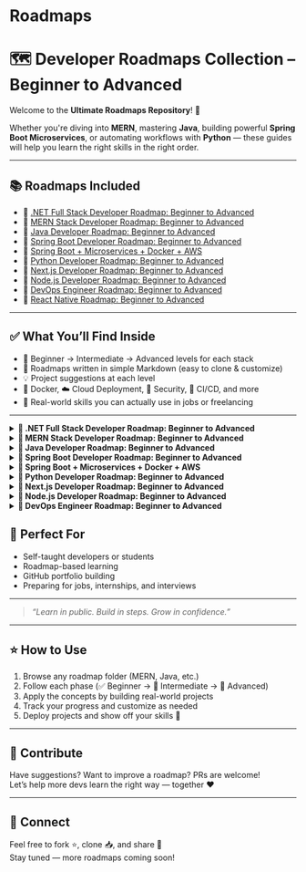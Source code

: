 # Roadmaps

# 🗺️ Developer Roadmaps Collection – Beginner to Advanced

Welcome to the **Ultimate Roadmaps Repository**! 🚀  

Whether you're diving into **MERN**, mastering **Java**, building powerful **Spring Boot Microservices**, or automating workflows with **Python** — these guides will help you learn the right skills in the right order.

---

## 📚 Roadmaps Included

- 📌 [.NET Full Stack Developer Roadmap: Beginner to Advanced](#-net-full-stack-developer-roadmap-beginner-to-advanced)
- 📌 [MERN Stack Developer Roadmap: Beginner to Advanced](#-mern-stack-developer-roadmap-beginner-to-advanced)
- 📌 [Java Developer Roadmap: Beginner to Advanced](#-java-developer-roadmap-beginner-to-advanced)
- 📌 [Spring Boot Developer Roadmap: Beginner to Advanced](#-spring-boot-developer-roadmap-beginner-to-advanced)
- 📌 [Spring Boot + Microservices + Docker + AWS](#spring-boot--microservices--docker--aws)
- 📌 [Python Developer Roadmap: Beginner to Advanced](#-python-developer-roadmap-beginner-to-advanced)
- 📌 [Next.js Developer Roadmap: Beginner to Advanced](#-nextjs-developer-roadmap-beginner-to-advanced)
- 📌 [Node.js Developer Roadmap: Beginner to Advanced](#-nodejs-developer-roadmap-beginner-to-advanced)
- 📌 [DevOps Engineer Roadmap: Beginner to Advanced](#-deveops-engineer-roadmap-beginner-to-advanced)
- 📌 [React Native Roadmap: Beginner to Advanced](#-reactive-native-developer-roadmap-beginner-to-advanced) 


---

## ✅ What You’ll Find Inside

- 📌 Beginner → Intermediate → Advanced levels for each stack
- 📁 Roadmaps written in simple Markdown (easy to clone & customize)
- 💡 Project suggestions at each level
- 🐳 Docker, ☁️ Cloud Deployment, 🔐 Security, 🔁 CI/CD, and more
- 🧩 Real-world skills you can actually use in jobs or freelancing

---


<details>
  
<summary>
<strong> 📌 .NET Full Stack Developer Roadmap: Beginner to Advanced </strong>
</summary>
  

🟢 Beginner Level

- ✅ C# Basics
- ✅ ASP.NET MVC / Razor Pages
- ✅ SQL Queries
- ✅ HTML + CSS
- ✅ JavaScript Basics
- ✅ Entity Framework Basics
- ✅ Form Validations (Frontend & Backend)
- ✅ REST API – GET/POST
- ✅ Visual Studio IDE
- ✅ NuGet Package Manager
- ✅ Git Basics – Clone, Commit, Push

🔵 Intermediate Level
- 🚀 .NET Core Web API (CRUD Operations)
- 🚀 Dependency Injection
- 🚀 LINQ Queries
- 🚀 Async Programming (async/await)
- 🚀 Entity Framework – Code First / DB First
- 🚀 JWT & Identity (Auth)
- 🚀 React / Angular Integration
- 🚀 API Testing (Postman)
- 🚀 SQL Joins, Stored Procedures
- 🚀 Git Branching, PRs
- 🚀 Deployment (IIS / Azure / Docker Basics)

🔴 Advanced Level
- 🧠 Microservices with .NET
- 🧠 Clean / Onion Architecture
- 🧠 SignalR (Real-Time Communication)
- 🧠 Advanced LINQ / Expression Trees
- 🧠 Custom Middleware
- 🧠 Testing (xUnit, Moq)
- 🧠 CI/CD (GitHub Actions, Azure DevOps)
- 🧠 Caching (Memory / Redis)
- 🧠 API Versioning & Rate Limiting
- 🧠 Role & Claims-Based Authorization
- 🧠 Advanced JS (Promises, Fetch API)
- 🧠 State Management (NgRx, Redux, Context API)
- 🧠 Kubernetes Basics
- 🧠 Cloud Services (Azure Functions, Blob, Key Vault)
- 🧠 Performance Monitoring (Serilog, App Insights)
- 🧠 Messaging Architecture / Distributed Systems

📝 Tip: Whether you're just starting or advancing fast, every level matters.
Keep growing, keep learning! 💪

📌 Which level are you currently at? Comment below and let’s connect with fellow .NET developers!


</details>


<details>
  
<summary>
<strong> 📌 MERN Stack Developer Roadmap: Beginner to Advanced </strong>
</summary>



A complete guide to become a **production-ready MERN Stack Developer**. This roadmap is divided into three levels: **Beginner**, **Intermediate**, and **Advanced**.

---

## 🟢 Beginner Level

- ✅ HTML5 + CSS3 + Flexbox/Grid
- ✅ JavaScript Basics (ES6+)
- ✅ Git & GitHub (Clone, Commit, Push)
- ✅ Node.js Fundamentals
- ✅ NPM / Yarn (Package Managers)
- ✅ Express.js Basics (Routing, Middleware)
- ✅ MongoDB Basics + Compass
- ✅ Mongoose (ODM for MongoDB)
- ✅ React.js Basics (JSX, Components, Props)
- ✅ React State & Events Handling
- ✅ REST API – GET, POST, PUT, DELETE
- ✅ CRUD Operations (Mongo + Express + React)
- ✅ VS Code Setup + Extensions
- ✅ Basic Form Validations (HTML + React)

---

## 🔵 Intermediate Level

- 🚀 Authentication (JWT, Cookies, OAuth2, Passport.js)
- 🚀 Protected Routes (Frontend & Backend)
- 🚀 React Router v6+
- 🚀 Redux Toolkit / Context API for State Management
- 🚀 API Testing with Postman / Thunder Client
- 🚀 Async/Await & Fetch/Axios
- 🚀 MVC Pattern + Modular Code Structure
- 🚀 Environment Variables (.env) & Secrets
- 🚀 MongoDB Aggregation Framework
- 🚀 Deployment: Vercel / Netlify (Frontend), Render / Railway (Backend)
- 🚀 Docker Basics (Dockerfile, docker-compose)
- 🚀 Git Branching, Merge, Pull Requests
- 🚀 Role-based Access Control (RBAC)

---

## 🔴 Advanced Level

- 🧠 TypeScript (Node.js + React)
- 🧠 CI/CD Pipelines (GitHub Actions, Render, Railway)
- 🧠 Testing: Jest, Supertest, React Testing Library, Cypress
- 🧠 Monorepo Management (Turborepo / Nx)
- 🧠 PM2 + NGINX for Production Setup
- 🧠 AWS EC2, S3, MongoDB Atlas, Route53
- 🧠 Load Balancing & Reverse Proxy (Nginx)
- 🧠 Docker + Cloud Deployment (Full-stack containerization)
- 🧠 Caching: Redis or In-memory
- 🧠 Real-time Apps with Socket.IO
- 🧠 Serverless (AWS Lambda, Netlify Functions)
- 🧠 GraphQL + Apollo Client/Server (Optional)
- 🧠 Microservices + Message Queues (RabbitMQ/Kafka – Optional)
- 🧠 System Design Basics (CAP, Caching, DB Sharding)
- 🧠 Clean Architecture / Folder Structures
- 🧠 Performance Optimization (Lighthouse, Mongo Indexes, React Profiler)
- 🧠 Advanced Git (Hooks, Lint-staged, Husky)
- 🧠 Secure your app (Helmet.js, Rate Limiting, CORS)

---

## 📝 Tips for Success

- Build **real-world projects** at each level.
- Create a professional **GitHub portfolio**.
- Write clean code with comments and best practices.
- Contribute to **open source** and document your learning.

> _“Keep coding. Keep shipping. Keep learning.”_

---

## 📌 Which level are you currently at?

Connect with the community and let’s grow together! 💪


  </details>

<details>

  <summary> 
  <strong> 📌 Java Developer Roadmap: Beginner to Advanced </strong>
  </summary>

A complete guide to becoming a **production-ready Java Developer**. This roadmap is organized in three levels: **Beginner**, **Intermediate**, and **Advanced**.

---

## 🟢 Beginner Level

- ✅ Java Syntax & Data Types (int, float, char, String, etc.)
- ✅ Variables, Operators & Expressions
- ✅ Conditional Statements (if-else, switch)
- ✅ Loops (for, while, do-while)
- ✅ Functions / Methods
- ✅ Arrays & Strings
- ✅ Object-Oriented Programming (OOP)
  - ✅ Classes & Objects
  - ✅ Encapsulation
  - ✅ Inheritance
  - ✅ Polymorphism
- ✅ Packages and Access Modifiers
- ✅ IDE Setup (IntelliJ / Eclipse)
- ✅ Basic Exception Handling (try-catch-finally)
- ✅ Input/Output using Scanner and System.out
- ✅ Simple Console Projects

---

## 🔵 Intermediate Level

- 🚀 Collections Framework (List, Set, Map, Queue)
- 🚀 Generics (Generic Classes & Methods)
- 🚀 File Handling (BufferedReader, FileReader, FileWriter)
- 🚀 Java 8 Features:
  - 🚀 Lambda Expressions
  - 🚀 Streams API
  - 🚀 Functional Interfaces
  - 🚀 Method References
- 🚀 Multithreading & Concurrency (Thread, Runnable, Executors)
- 🚀 JDBC (Java Database Connectivity)
- 🚀 MySQL/PostgreSQL Integration
- 🚀 Basic Swing or JavaFX GUI (Optional)
- 🚀 Unit Testing with JUnit
- 🚀 Build Tools (Maven / Gradle)
- 🚀 Logging (Log4j / SLF4J)
- 🚀 Git Basics + GitHub Projects
- 🚀 Create CLI Apps or Simple Desktop Tools

---

## 🔴 Advanced Level

- 🧠 Spring Framework (Core, AOP, Dependency Injection)
- 🧠 Spring Boot (REST APIs, CRUD, Annotations)
- 🧠 Spring Data JPA / Hibernate (ORM)
- 🧠 Spring Security (JWT, OAuth2)
- 🧠 Microservices with Spring Cloud
- 🧠 API Documentation (Swagger/OpenAPI)
- 🧠 Dockerize Spring Boot Applications
- 🧠 CI/CD Pipelines (GitHub Actions / Jenkins)
- 🧠 Deploy to Cloud (Heroku, AWS, Azure)
- 🧠 Kafka / RabbitMQ (Messaging Systems)
- 🧠 System Design Basics (Design Patterns, SOLID Principles)
- 🧠 Testing with Mockito / Integration Tests
- 🧠 Caching (EhCache, Redis)
- 🧠 Database Design + Indexing + Normalization
- 🧠 Secure APIs (CORS, Rate Limiting, CSRF Protection)
- 🧠 Performance Tuning & Monitoring (JVM, GC, Actuator)

---

## 📝 Tips for Success

- Work on real-world **Spring Boot Projects**
- Practice **DSA in Java** on platforms like LeetCode, HackerRank
- Learn **Design Patterns** (Factory, Singleton, Observer, etc.)
- Create a solid **portfolio with REST APIs** and documentation
- Read source code and contribute to **open-source Java projects**

> _“Java is not just a language, it’s a foundation for software craftsmanship.”_

---

## 📌 Which level are you currently at?

Let’s connect, share progress, and build together! 🚀

</details>


<details>
  <summary> <strong> 📌 Spring Boot Developer Roadmap: Beginner to Advanced </strong> </summary>


A complete guide to becoming a **Spring Boot Developer** ready for real-world applications and backend system design. Organized into **Beginner**, **Intermediate**, and **Advanced** levels.

---

## 🟢 Beginner Level

- ✅ Introduction to Spring & Spring Boot
- ✅ Setup Spring Boot Project (Spring Initializr)
- ✅ Understanding Project Structure
- ✅ REST API Development (GET, POST, PUT, DELETE)
- ✅ Controllers, Services, Repositories
- ✅ Dependency Injection & @Autowired
- ✅ Configuration with `application.properties` / `.yml`
- ✅ Model Mapping using DTOs
- ✅ Basic Exception Handling with `@ControllerAdvice`
- ✅ Spring Boot DevTools & Actuator
- ✅ Connect with H2 / MySQL database
- ✅ Using Spring Data JPA (CrudRepository, JpaRepository)

---

## 🔵 Intermediate Level

- 🚀 Advanced JPA (Custom Queries, JPQL, Native SQL)
- 🚀 Validation using `@Valid` and Hibernate Validator
- 🚀 ResponseEntity & Custom API Responses
- 🚀 Global Exception Handling & Custom Exceptions
- 🚀 Lombok (Reduce Boilerplate Code)
- 🚀 API Documentation with Swagger/OpenAPI
- 🚀 Application Profiles (dev, test, prod)
- 🚀 JWT Authentication & Authorization (Spring Security)
- 🚀 Role-Based Access Control (RBAC)
- 🚀 File Upload/Download API
- 🚀 Consuming External APIs using `RestTemplate` / `WebClient`
- 🚀 Postman Testing Collection
- 🚀 Deployment to Heroku / Railway / Render

---

## 🔴 Advanced Level

- 🧠 Microservices with Spring Cloud
  - 🧠 Eureka Server (Service Discovery)
  - 🧠 API Gateway (Zuul / Spring Cloud Gateway)
  - 🧠 Config Server (Centralized Configuration)
  - 🧠 Circuit Breaker (Resilience4j / Hystrix)
- 🧠 Advanced Spring Security
  - 🧠 OAuth2, Refresh Tokens
  - 🧠 Secure REST APIs with CORS, CSRF
- 🧠 Hibernate Performance Tuning (Caching, Fetch Strategies)
- 🧠 Integration Testing with TestContainers
- 🧠 CI/CD Pipelines (GitHub Actions / Jenkins)
- 🧠 Dockerize Spring Boot Apps
- 🧠 Deploy on AWS (EC2, RDS, S3)
- 🧠 Redis for Caching
- 🧠 Kafka / RabbitMQ for Messaging
- 🧠 System Design Concepts (Scalability, Load Balancing)
- 🧠 Monitoring & Logs (Spring Boot Admin, ELK Stack)
- 🧠 Clean Architecture / Domain-Driven Design (DDD)

---

## 📝 Tips for Success

- Focus on building **real-world Spring Boot projects**
- Start with **monoliths**, then move to **microservices**
- Use Swagger, GitHub, and Docker in every project
- Learn **design patterns** and **write testable code**
- Join Spring communities and follow core contributors

> _“Spring Boot makes production-ready apps fast—make sure your skills are too.”_

---

## 📌 Which phase are you currently in?

Track your growth, collaborate with others, and keep learning. 💡

</details>

<details>
  <summary>
    <strong>📌 Spring Boot + Microservices + Docker + AWS </strong>
  </summary>


A complete roadmap for backend developers who want to master **Spring Boot**, build **Microservices**, deploy with **Docker**, and scale in the **Cloud (AWS)**.

Organized into:  
✅ Spring Boot Core → 🔁 Microservices → 🐳 Docker → ☁️ AWS Deployment → 🧠 Advanced DevOps

---

## 🟢 Spring Boot Essentials (Beginner Level)

- ✅ Java Core + OOP + Collections
- ✅ Spring Boot Setup (Spring Initializr)
- ✅ REST APIs with Spring Web (CRUD)
- ✅ Controller, Service, Repository Layers
- ✅ Dependency Injection & @Autowired
- ✅ Spring Data JPA + H2/MySQL/PostgreSQL
- ✅ DTOs, Model Mapping
- ✅ Bean Validation (`@Valid`, `@NotNull`, etc.)
- ✅ Exception Handling (`@ControllerAdvice`)
- ✅ Swagger / OpenAPI Documentation
- ✅ Unit Testing with JUnit & Mockito
- ✅ Postman Collection Testing
- ✅ Build tool: Maven / Gradle

---

## 🔵 Microservices Architecture

- 🚀 Understanding Monolith vs Microservices
- 🚀 Spring Boot Microservices Design
- 🚀 Eureka Server (Service Discovery)
- 🚀 Spring Cloud Gateway / Zuul (API Gateway)
- 🚀 Config Server (Centralized Configuration)
- 🚀 Load Balancing (Ribbon, Spring Cloud LoadBalancer)
- 🚀 Feign Client (Declarative REST Communication)
- 🚀 Circuit Breaker (Resilience4j / Hystrix)
- 🚀 Inter-Service Communication (REST / Feign)
- 🚀 Sleuth + Zipkin (Distributed Tracing)
- 🚀 JWT Authentication (Spring Security)
- 🚀 Role-Based Access Control (RBAC)

---

## 🐳 Docker & Containerization

- 🐳 Docker Basics (Images, Containers, Volumes)
- 🐳 Dockerfile for Spring Boot Apps
- 🐳 Docker Compose (Multi-container setup)
- 🐳 Dockerize Microservices (DB + App + Gateway + Config)
- 🐳 Networking in Docker (Bridge, Host)
- 🐳 Tagging & Pushing Docker Images to DockerHub
- 🐳 Running Microservices Locally in Docker

---

## ☁️ AWS Deployment Essentials

- ☁️ AWS EC2 (Linux Server Setup, SSH)
- ☁️ Install Java, Docker on EC2
- ☁️ Deploy Docker Containers on EC2
- ☁️ MongoDB/PostgreSQL with RDS
- ☁️ S3 Bucket for File Uploads
- ☁️ AWS IAM (User, Roles, Security Groups)
- ☁️ AWS Elastic Beanstalk (Optional)
- ☁️ Route 53 (Custom Domain + DNS)
- ☁️ Application Load Balancer (Microservice Routing)
- ☁️ Auto Scaling & CloudWatch Monitoring

---

## 🔴 Advanced DevOps + Cloud-Native Topics

- 🧠 CI/CD with GitHub Actions (build, test, deploy)
- 🧠 CI/CD with Jenkins Pipelines
- 🧠 Docker Compose + NGINX as Reverse Proxy
- 🧠 Kubernetes Basics (Minikube + kubectl)
- 🧠 Deploy Spring Boot Microservices on Kubernetes
- 🧠 Helm Charts (for Microservices config)
- 🧠 Secure APIs (CORS, CSRF, HTTPS, OAuth2)
- 🧠 Monitoring with Prometheus + Grafana
- 🧠 Logging with ELK Stack (Elasticsearch, Logstash, Kibana)
- 🧠 Distributed Caching (Redis)
- 🧠 Message Queues (RabbitMQ / Kafka)

---

## 📝 Project Ideas (Build & Showcase)

- 📦 E-commerce Backend (Monolith → Microservices)
- 🔐 User Auth Service + Product Service + Order Service
- 💬 Real-time Chat Microservice (with WebSocket + Redis)
- 🎬 File Upload Service with S3
- 📊 Monitoring Dashboard with Prometheus + Grafana
- 🧾 Billing Service with Kafka Events

---

## 📌 Tips to Succeed

- Learn one concept at a time, then build a **project**
- Keep all services **version-controlled** with Git
- Use **Swagger** for API contracts and documentation
- Regularly commit and push to **GitHub**
- Deploy real projects to **AWS (EC2, S3, RDS)**
- Contribute to Spring Boot-based **open source** repos

> _“The goal is not just to build software, but to ship it at scale — reliably and repeatedly.”_

---

## 🧠 Bonus Resources

- 📘 [Spring Boot Official Docs](https://spring.io/projects/spring-boot)
- 🐳 [Docker Documentation](https://docs.docker.com/)
- ☁️ [AWS Developer Guide](https://docs.aws.amazon.com/)
- 📺 [Spring Academy (Free)](https://academy.spring.io/)
- 🛠️ [Roadmap.sh – DevOps Path](https://roadmap.sh/devops)

---

### ✅ Track Your Progress

You can fork this file, turn each skill into a checklist:
```markdown
- [x] Build REST APIs with Spring Boot
- [ ] Set up Eureka Service Discovery
- [ ] Deploy Dockerized microservices to AWS EC2
```
  
</details>

<details>
<summary> <strong> 📌 Python Developer Roadmap: Beginner to Advanced </strong> </summary>
# 🐍 Python Developer Roadmap: Beginner to Advanced

Your complete guide to becoming a **Production-Ready Python Developer**, covering the core language, libraries, frameworks, and deployment skills step-by-step.

Organized into:
✅ Python Basics → 🔁 Intermediate Concepts → 🔥 Advanced Python → 🌐 Web Dev / Automation / Data → ☁️ Deployment + DevOps

---

## 🟢 Beginner Level

- ✅ Install Python & Set Up IDE (VS Code / PyCharm)
- ✅ Python Syntax & Comments
- ✅ Variables, Data Types (int, str, list, dict, etc.)
- ✅ Operators & Expressions
- ✅ Conditional Statements (`if`, `else`, `elif`)
- ✅ Loops (`for`, `while`)
- ✅ Functions & Scope
- ✅ Lists, Tuples, Dictionaries, Sets
- ✅ String Manipulation
- ✅ Exception Handling (`try`, `except`, `finally`)
- ✅ Working with Files (`open`, `read`, `write`)
- ✅ Modules & Packages
- ✅ Virtual Environments (`venv`, `pip`)

---

## 🔵 Intermediate Level

- 🚀 Object-Oriented Programming (Classes, Inheritance, Polymorphism)
- 🚀 Pythonic Features (List Comprehensions, Generators, `zip`, `enumerate`)
- 🚀 Lambda Functions & `map`, `filter`, `reduce`
- 🚀 Decorators & Context Managers
- 🚀 Working with JSON & CSV
- 🚀 Date & Time Module
- 🚀 Python Debugging (`pdb`, breakpoints)
- 🚀 Unit Testing with `unittest` / `pytest`
- 🚀 Web Scraping (BeautifulSoup, Requests, Selenium)
- 🚀 REST API Calls with `requests`
- 🚀 Working with APIs (Public APIs)

---

## 🔴 Advanced Python

- 🧠 Advanced OOP Concepts (Dunder Methods, MRO)
- 🧠 Iterators & Generators (Lazy Evaluation)
- 🧠 Multi-threading, Multiprocessing, AsyncIO
- 🧠 Type Hints & Static Typing (PEP 484)
- 🧠 Packaging Python Code (`setup.py`, `__init__.py`)
- 🧠 Logging & Debugging
- 🧠 Environment Variables & Secrets Management
- 🧠 Advanced File I/O (with Zip, Pickle, OS Module)

---

## 🌐 Web Development / Automation / Data Options

### 🌍 Web Development (Django / Flask)
- 🌐 Flask Basics: Routes, Templates, Jinja2
- 🌐 Django Framework: ORM, Models, Views, Admin
- 🌐 Authentication: Login/Register, Sessions
- 🌐 Django REST Framework (DRF)
- 🌐 Form Handling + File Upload
- 🌐 URL Routing + Middleware
- 🌐 PostgreSQL / SQLite with Django ORM

### ⚙️ Automation & Scripting
- ⚙️ Automate Files/Folders (os, shutil)
- ⚙️ Automate Excel (openpyxl / pandas)
- ⚙️ Automate Emails (smtplib, yagmail)
- ⚙️ Web Automation (Selenium, PyAutoGUI)
- ⚙️ Task Schedulers (cron, schedule)

### 📊 Data & ML (Optional Specialization)
- 📊 NumPy, Pandas (Data Analysis)
- 📊 Matplotlib, Seaborn (Data Visualization)
- 🤖 Scikit-learn (Machine Learning Basics)
- 📈 TensorFlow / PyTorch (Deep Learning)
- 🔍 Jupyter Notebooks
- 🧼 Data Cleaning, EDA

---

## ☁️ Deployment, DevOps & Extras

- ☁️ Deploy Flask/Django App to:
  - ☁️ Heroku
  - ☁️ Render / Railway
  - ☁️ PythonAnywhere
  - ☁️ AWS EC2 / Lightsail
- 🐳 Dockerize Python Apps
- 🔁 CI/CD with GitHub Actions
- 🔐 Securing Apps (Environment Vars, HTTPS, CORS)
- 🛡️ Unit & Integration Testing with `pytest`
- 📦 Publish Python Package to PyPI
- 📘 Document APIs with Swagger / Postman

---

## 📝 Project Ideas

| Level | Projects |
|-------|----------|
| Beginner | Calculator, Todo CLI, File Renamer |
| Intermediate | Weather App, REST API, Blog with Flask/Django |
| Advanced | E-commerce Site, Chat App, API Automation, Web Scraper |

---

## 📌 Final Tips

- ✅ Practice DSA in Python (LeetCode, HackerRank)
- ✅ Read PEP 8 & follow best practices
- ✅ Keep pushing code to GitHub with README.md
- ✅ Contribute to Open Source Python Projects
- ✅ Join communities (Reddit, Discord, Stack Overflow)

> _“First you learn Python, then Python learns you.”_

---

## 📚 Resources

- 📘 [Official Docs](https://docs.python.org/3/)
- 📺 [Corey Schafer YouTube Channel](https://www.youtube.com/c/Coreyms)
- 🐍 [Real Python](https://realpython.com/)
- 🎓 [Python Course – freeCodeCamp](https://www.youtube.com/watch?v=rfscVS0vtbw)

---

## ✅ Track Your Progress

```markdown
- [x] Variables & Data Types
- [ ] Flask CRUD App
- [ ] Dockerize Django App and Deploy to AWS
```


</details>

<details>
  
<summary>
<strong> 📌 Next.js Developer Roadmap: Beginner to Advanced  </strong>
</summary>

A step-by-step roadmap to becoming a **production-ready Next.js Developer**, covering the fundamentals of React, server-side rendering, full-stack features, and deployment.

Organized into:  
✅ **Beginner (React Foundation)** → 🔁 **Intermediate (Next.js Core)** → 🧠 **Advanced (API, Auth, Optimization, Deployment)**

---

## 🟢 Beginner Level (React Foundations)

- ✅ HTML5, CSS3, Flexbox, Grid  
- ✅ JavaScript ES6+ (let/const, arrow functions, promises, etc.)  
- ✅ DOM Manipulation & Events  
- ✅ Git & GitHub Basics  
- ✅ React Fundamentals  
  - JSX, Components, Props, State, Events  
  - Functional Components  
- ✅ React Hooks (`useState`, `useEffect`)  
- ✅ Conditional Rendering & Lists  
- ✅ Form Handling  
- ✅ React Router (basic routing)  

---

## 🔵 Intermediate Level (Core Next.js)

- 🚀 Introduction to Next.js  
- 🚀 Pages & File-based Routing  
- 🚀 Dynamic Routes & Catch-all Routes  
- 🚀 Layouts & Custom App Component  
- 🚀 Static Site Generation (SSG) with `getStaticProps`  
- 🚀 Server-side Rendering (SSR) with `getServerSideProps`  
- 🚀 Client-side Rendering (CSR)  
- 🚀 Image Optimization with `next/image`  
- 🚀 Linking Between Pages (`next/link`)  
- 🚀 Using `next/head` for SEO  
- 🚀 CSS Modules & Global Styles  
- 🚀 Tailwind CSS with Next.js  
- 🚀 API Routes (`pages/api`)  

---

## 🔴 Advanced Level (Fullstack + Optimization)

- 🧠 Next.js App Router (from v13+)  
- 🧠 React Server Components  
- 🧠 Middleware (for auth, redirects, etc.)  
- 🧠 Dynamic Metadata & Head Config  
- 🧠 Authentication  
  - 🔐 JWT / Session-based Auth  
  - 🔐 NextAuth.js  
  - 🔐 Role-Based Access Control (RBAC)  
- 🧠 Global State Management  
  - Context API, Redux Toolkit, Zustand, or Jotai  
- 🧠 Data Fetching Libraries (SWR, React Query)  
- 🧠 Working with Forms (Formik, React Hook Form)  
- 🧠 Connecting with Backend (MongoDB, PostgreSQL)  
- 🧠 Prisma ORM or Mongoose  
- 🧠 Environment Variables & Secrets  
- 🧠 Performance Optimization (Lighthouse, lazy loading)  
- 🧠 SEO Best Practices (robots.txt, sitemap.xml, metadata)  
- 🧠 Error Handling & Custom Error Pages  
- 🧠 Unit Testing (Jest, React Testing Library)  
- 🧠 CI/CD with GitHub Actions / Vercel  
- 🧠 Deployment on Vercel / Railway / AWS / Netlify  
- 🧠 Full-stack Projects with Next.js API + DB  

---

## 📝 Project Ideas by Level

| Level       | Projects                                |
|-------------|------------------------------------------|
| Beginner    | Personal Portfolio, Todo App            |
| Intermediate| Blog with Markdown, Product Showcase    |
| Advanced    | E-commerce Store, Auth Dashboard, SaaS  |

---


## 📌 Tips for Success

- 🧠 Learn by building full-stack apps (with backend/API)  
- 🛠️ Focus on performance, SEO, and UX  
- 📘 Read the official [Next.js Docs](https://nextjs.org/docs)  
- 🚀 Use Vercel for seamless deployments  
- 🗃️ Use `.env.local` for local secrets  
- 🧱 Write modular, reusable components  

> _"Next.js is not just a React framework — it's a full-stack production engine."_

---

## ✅ Track Your Progress

```markdown
- [x] Setup Next.js Project  
- [x] Create Pages with Static & Dynamic Routing  
- [ ] Build Auth System with NextAuth  
- [ ] Connect to MongoDB with Prisma  
- [ ] Deploy on Vercel with CI/CD
```
</details> 

<details>
  <summary><strong>📌 Node.js Developer Roadmap: Beginner to Advanced</strong></summary>

A step-by-step roadmap to becoming a **professional Node.js Backend Developer**, covering core JavaScript, Express.js, databases, APIs, deployment, and DevOps.

Organized into:  
✅ JavaScript Core → 🔁 Node.js Essentials → 🚀 Express.js & REST → 🧠 Advanced Topics + Deployment

---

## 🟢 Beginner Level (JavaScript & Node.js Basics)

- ✅ JavaScript ES6+ (let/const, arrow functions, template literals)
- ✅ Functions, Arrays, Objects, Loops, Conditionals
- ✅ Promises, Async/Await
- ✅ Callback Functions
- ✅ JSON & Local Storage
- ✅ Node.js Introduction
- ✅ Setup Node.js & NPM
- ✅ Core Modules (fs, path, http, os, url)
- ✅ Creating HTTP Server with Node
- ✅ npm / yarn package manager
- ✅ Modular Code & `require()` / `import` (ESM)
- ✅ Nodemon for auto-reloading

---

## 🔵 Intermediate Level (Express.js & REST APIs)

- 🚀 Express.js Basics (Routing, Middleware)
- 🚀 HTTP Methods (GET, POST, PUT, DELETE)
- 🚀 RESTful API Design
- 🚀 Handling Forms & JSON
- 🚀 Postman / Thunder Client Testing
- 🚀 Environment Variables using dotenv
- 🚀 Connecting MongoDB using Mongoose
- 🚀 CRUD Operations with MongoDB
- 🚀 Express Router & Modular File Structure
- 🚀 MVC Pattern (Model-View-Controller)
- 🚀 Error Handling (404, custom middleware)
- 🚀 Logging with Morgan / Winston
- 🚀 Git + GitHub Projects & Version Control

---

## 🔴 Advanced Level (Authentication, Security, DevOps)

- 🧠 JWT Authentication & Authorization
- 🧠 Cookies & Sessions (express-session)
- 🧠 Bcrypt Password Hashing
- 🧠 Role-based Access Control (RBAC)
- 🧠 CORS, Helmet, XSS Protection
- 🧠 File Uploads (Multer)
- 🧠 Email Services (Nodemailer)
- 🧠 Rate Limiting & Throttling
- 🧠 MongoDB Aggregation Framework
- 🧠 Query Filters, Pagination, Sorting
- 🧠 WebSockets with `socket.io` (real-time apps)
- 🧠 Testing APIs (Jest, Supertest)
- 🧠 CI/CD with GitHub Actions
- 🧠 Dockerize Node.js App
- 🧠 Deployment (Render / Railway / Heroku / AWS EC2)
- 🧠 Monitoring & Logging (PM2, Loggers)
- 🧠 Working with PostgreSQL + Sequelize/Prisma (optional)
- 🧠 GraphQL with Apollo Server (optional)
- 🧠 Building Microservices (Optional)

---

## 📝 Project Ideas by Level

| Level       | Projects                                   |
|-------------|---------------------------------------------|
| Beginner    | HTTP Server, CLI Tool, JSON File Writer     |
| Intermediate| Blog API, Contact Form, Notes App (CRUD)    |
| Advanced    | E-commerce Backend, Auth System, Chat App   |

---

## 📌 Tips for Success

- Write code daily, build projects, and practice REST API concepts  
- Use Postman or Thunder Client to test endpoints  
- Follow clean code practices and modular file structure  
- Read Node.js docs: https://nodejs.org/en/docs  
- Add logging, validation, and error handling in all apps  
- Keep secrets in `.env` files and never push them to GitHub  

> _"Node.js is not just about JavaScript — it's about scaling real-world backend systems."_ 🚀

---

## ✅ Track Your Progress

```markdown
- [x] Build CRUD REST API with Express
- [ ] Setup JWT Auth with Cookies
- [ ] Connect to MongoDB with Mongoose
- [ ] Deploy Node.js App on Railway with Docker
```

</details>

<details>
  <summary><strong>📌 DevOps Engineer Roadmap: Beginner to Advanced</strong></summary>

Master the art of automation, CI/CD, containerization, monitoring, and cloud infrastructure.

---

## 🟢 Beginner Level

- ✅ Linux Fundamentals (CLI, File System, Permissions)
- ✅ Bash/Shell Scripting
- ✅ Version Control: Git + GitHub
- ✅ Networking Basics (Ports, DNS, IP, Firewall)
- ✅ HTTP/HTTPS, SSL, Load Balancing
- ✅ SSH & Key Management
- ✅ Package Managers (apt, yum, brew)
- ✅ Software Installation & Configuration
- ✅ Process & Service Management
- ✅ Cron Jobs for Scheduling

---

## 🔵 Intermediate Level

- 🚀 Git Branching, Pull Requests, Git Hooks
- 🚀 CI/CD Concepts & Tools (Jenkins, GitHub Actions)
- 🚀 Docker (Images, Containers, Volumes, Networking)
- 🚀 Docker Compose (Multi-container Setup)
- 🚀 Infrastructure as Code (IaC): Terraform / Pulumi
- 🚀 Kubernetes Basics (Pods, Services, Deployments)
- 🚀 Helm Charts
- 🚀 Monitoring with Prometheus + Grafana
- 🚀 Logging with ELK Stack (Elasticsearch, Logstash, Kibana)
- 🚀 Secrets Management (Vault, AWS Secrets Manager)
- 🚀 Load Testing Tools (Apache JMeter, K6)

---

## 🔴 Advanced Level

- 🧠 Kubernetes Advanced (StatefulSets, DaemonSets, CRDs)
- 🧠 GitOps (ArgoCD, Flux)
- 🧠 Service Mesh (Istio / Linkerd)
- 🧠 Cloud Providers: AWS / Azure / GCP
- 🧠 EC2, S3, IAM, RDS, CloudFront, Route 53
- 🧠 Terraform Modules & Cloud Deployments
- 🧠 CI/CD Pipelines (Docker + GitHub Actions + AWS)
- 🧠 Observability: Tracing, Metrics, Logs
- 🧠 Cost Optimization in Cloud
- 🧠 SRE Concepts (SLI, SLO, SLA)
- 🧠 Blue-Green & Canary Deployments
- 🧠 Chaos Engineering (Gremlin, Chaos Monkey)

---

## 📝 Project Ideas

| Level | Projects |
|-------|----------|
| Beginner | Bash automation scripts, GitHub workflows |
| Intermediate | Dockerize & deploy web app with CI/CD |
| Advanced | Kubernetes + Helm + Terraform on AWS |

> _“Automate everything. Document everything. Scale anything.”_ ⚙️

</details>

## 📂 Perfect For

- Self-taught developers or students
- Roadmap-based learning
- GitHub portfolio building
- Preparing for jobs, internships, and interviews

---

> _“Learn in public. Build in steps. Grow in confidence.”_

---




## ⭐ How to Use

1. Browse any roadmap folder (MERN, Java, etc.)
2. Follow each phase (✅ Beginner → 🔁 Intermediate → 🧠 Advanced)
3. Apply the concepts by building real-world projects
4. Track your progress and customize as needed
5. Deploy projects and show off your skills 💼

---

## 🤝 Contribute

Have suggestions? Want to improve a roadmap? PRs are welcome!  
Let’s help more devs learn the right way — together ❤️

---

## 🔗 Connect

Feel free to fork ⭐, clone 📥, and share 🚀  
Stay tuned — more roadmaps coming soon!

